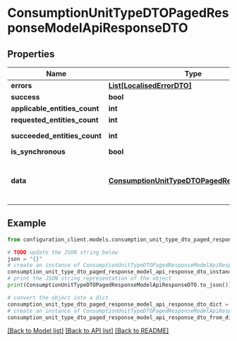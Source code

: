 # ConsumptionUnitTypeDTOPagedResponseModelApiResponseDTO


## Properties

Name | Type | Description | Notes
------------ | ------------- | ------------- | -------------
**errors** | [**List[LocalisedErrorDTO]**](LocalisedErrorDTO.md) |  | [optional] 
**success** | **bool** |  | [optional] 
**applicable_entities_count** | **int** |  | [optional] 
**requested_entities_count** | **int** |  | [optional] 
**succeeded_entities_count** | **int** |  | [optional] [readonly] 
**is_synchronous** | **bool** |  | [optional] 
**data** | [**ConsumptionUnitTypeDTOPagedResponseModel**](ConsumptionUnitTypeDTOPagedResponseModel.md) | The updated entity in case of modifications or creation | [optional] 

## Example

```python
from configuration_client.models.consumption_unit_type_dto_paged_response_model_api_response_dto import ConsumptionUnitTypeDTOPagedResponseModelApiResponseDTO

# TODO update the JSON string below
json = "{}"
# create an instance of ConsumptionUnitTypeDTOPagedResponseModelApiResponseDTO from a JSON string
consumption_unit_type_dto_paged_response_model_api_response_dto_instance = ConsumptionUnitTypeDTOPagedResponseModelApiResponseDTO.from_json(json)
# print the JSON string representation of the object
print(ConsumptionUnitTypeDTOPagedResponseModelApiResponseDTO.to_json())

# convert the object into a dict
consumption_unit_type_dto_paged_response_model_api_response_dto_dict = consumption_unit_type_dto_paged_response_model_api_response_dto_instance.to_dict()
# create an instance of ConsumptionUnitTypeDTOPagedResponseModelApiResponseDTO from a dict
consumption_unit_type_dto_paged_response_model_api_response_dto_from_dict = ConsumptionUnitTypeDTOPagedResponseModelApiResponseDTO.from_dict(consumption_unit_type_dto_paged_response_model_api_response_dto_dict)
```
[[Back to Model list]](../README.md#documentation-for-models) [[Back to API list]](../README.md#documentation-for-api-endpoints) [[Back to README]](../README.md)


